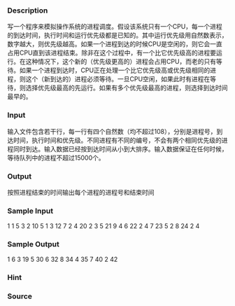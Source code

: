 
### Description
写一个程序来模拟操作系统的进程调度。假设该系统只有一个CPU，每一个进程的到达时间，执行时间和运行优先级都是已知的。其中运行优先级用自然数表示，数字越大，则优先级越高。如果一个进程到达的时候CPU是空闲的，则它会一直占用CPU直到该进程结束。除非在这个过程中，有一个比它优先级高的进程要运行。在这种情况下，这个新的（优先级更高的）进程会占用CPU，而老的只有等待。如果一个进程到达时，CPU正在处理一个比它优先级高或优先级相同的进程，则这个（新到达的）进程必须等待。一旦CPU空闲，如果此时有进程在等待，则选择优先级最高的先运行。如果有多个优先级最高的进程，则选择到达时间最早的。
### Input
输入文件包含若干行，每一行有四个自然数（均不超过108），分别是进程号，到达时间，执行时间和优先级。不同进程有不同的编号，不会有两个相同优先级的进程同时到达。输入数据已经按到达时间从小到大排序。输入数据保证在任何时候，等待队列中的进程不超过15000个。
### Output
按照进程结束的时间输出每个进程的进程号和结束时间
### Sample Input
1 1 5 3
2 10 5 1
3 12 7 2
4 20 2 3
5 21 9 4
6 22 2 4
7 23 5 2
8 24 2 4
### Sample Output
1 6
3 19
5 30
6 32
8 34
4 35
7 40
2 42
### Hint

### Source
